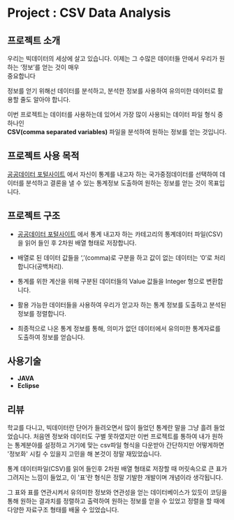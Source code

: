 # Project : CSV Data Analysis


## 프로젝트 소개

우리는 빅데이터의 세상에 살고 있습니다. 이제는 그 수많은 데이터들 안에서 우리가 원하는 ‘정보’를 얻는 것이 매우  
중요합니다

정보를 얻기 위해선 데이터를 분석하고, 분석한 정보를 사용하여 유의미한 데이터로 활용할 줄도 알아야 합니다.  


이번 프로젝트는 데이터를 사용하는데 있어서 가장 많이 사용되는 데이터 파일 형식 중 하나인  
**CSV(comma separated variables)**
파일을 분석하여 원하는 정보를 얻는 것입니다.

## 프로젝트 사용 목적
[공공데이터 포털사이트](www.data.go.kr) 에서 자신이 통계를 내고자 하는 국가중점데이터를 선택하여
데이터를 분석하고 결론을 낼 수 있는 통계정보 도출하여 원하는 정보를 얻는 것이 목표입니다.

## 프로젝트 구조
- [공공데이터 포털사이트](www.data.go.kr) 에서 통계 내고자 하는 카테고리의 통계데이터 파일(CSV)을 읽어 들인 후 2차원 배열 형태로 저장합니다.

- 배열로 된 데이터 값들을 ‘,’(comma)로 구분을 하고 값이 없는 데이터는 ‘0’로 처리합니다(공백처리).

- 통계를 위한 계산을 위해 구분된 데이터들의 Value 값들을 Integer 형으로 변환합니다.

- 활용 가능한 데이터들을 사용하여 우리가 얻고자 하는 통계 정보를 도출하고 분석된 정보를 정렬합니다.

- 최종적으로 나온 통계 정보를 통해, 의미가 없던 데이터에서 유의미한 통계자료를 도출하여 정보를 얻습니다.


## 사용기술
 - **JAVA**
- **Eclipse**

## 리뷰

학교를 다니고, 빅데이터란 단어가 들려오면서 많이 들었던 통계란 말을 그냥 흘려 들었었습니다.
처음엔 정보와 데이터도 구별 못하였지만 이번 프로젝트를 통하여  내가 원하는 통계분야를 설정하고 거기에 맞는
csv파일 형식을 다운받아 간단하지만 어떻게하면 '정보화' 시킬 수 있을지 고민을 해 본것이 정말 재밌었습니다.

통계 데이터파일(CSV)를 읽어 들인후 2차원 배열 형태로 저장할 때 머릿속으로 큰 표가 그려지는 느낌이 들었고, 이 '표'란 형식은 정말
기발한 개발이며 개념이라 생각됩니다.

그 표와 표를 연관시켜서 유의미한 정보와 연관성을 얻는 데이터베이스가 있듯이 코딩을 통해 원하는 결과치를 정렬하고
출력하여 원하는 정보를 얻을 수 있었고 정렬을 할 때에 다양한 자료구조 형태를 배울 수 있었습니다.
